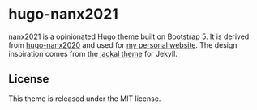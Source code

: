 # hugo-nanx2021

[nanx2021](https://github.com/nanxstats/hugo-nanx2021) is a opinionated Hugo theme built on Bootstrap 5. It is derived from [hugo-nanx2020](https://github.com/nanxstats/hugo-nanx2020) and used for [my personal website](https://nanx.me). The design inspiration comes from the [jackal theme](https://github.com/clenemt/jackal) for Jekyll.

## License

This theme is released under the MIT license.
